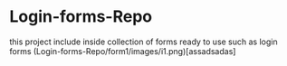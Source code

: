 # Login-forms-Repo
this project include inside collection of forms ready to use such as login forms 
(Login-forms-Repo/form1/images/i1.png)[assadsadas]

